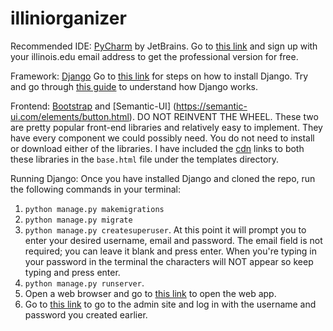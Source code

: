 # illiniorganizer

Recommended IDE: [PyCharm](https://www.jetbrains.com/pycharm/) by JetBrains. 
Go to [this link](https://www.jetbrains.com/student/) and sign up with your illinois.edu email address to get the professional version for free. 

Framework: [Django](https://www.djangoproject.com)
Go to [this link](https://docs.djangoproject.com/en/1.11/topics/install/) for steps on how to install Django. Try and go through [this guide](https://docs.djangoproject.com/en/1.11/intro/tutorial01/) to understand how Django works. 

Frontend: [Bootstrap](https://getbootstrap.com/docs/3.3/components/#navbar) and [Semantic-UI] (https://semantic-ui.com/elements/button.html). 
DO NOT REINVENT THE WHEEL. These two are pretty popular front-end libraries and relatively easy to implement. They have every component we could possibly need. You do not need to install or download either of the libraries. I have included the [cdn](https://www.webopedia.com/TERM/C/CDN.html) links to both these libraries in the `base.html` file under the templates directory. 

Running Django:
Once you have installed Django and cloned the repo, run the following commands in your terminal:
1. `python manage.py makemigrations`
2. `python manage.py migrate`
3. `python manage.py createsuperuser`. At this point it will prompt you to enter your desired username, email and password. The email field is not required; you can leave it blank and press enter. When you're typing in your password in the terminal the characters will NOT appear so keep typing and press enter. 
4. `python manage.py runserver`. 
5. Open a web browser and go to [this link](http://127.0.0.1:8000/app/#) to open the web app. 
6. Go to [this link](http://127.0.0.1:8000/admin/) to go to the admin site and log in with the username and password you created earlier. 
